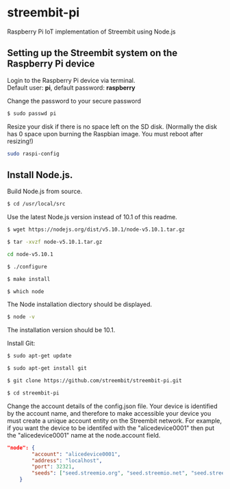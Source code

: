 # streembit-pi
Raspberry Pi IoT implementation of Streembit using Node.js 

Setting up the Streembit system on the Raspberry Pi device
----------------------------------------------------------

Login to the Raspberry Pi device via terminal.   
Default user: **pi**, default password: **raspberry**

Change the password to your secure password

```bash
$ sudo passwd pi
```

Resize your disk if there is no space left on the SD disk. (Normally the disk has 0 space upon burning the Raspbian image. You must reboot after resizing!)

```bash
sudo raspi-config
```


Install Node.js.
---------------

Build Node.js from source.

```bash
$ cd /usr/local/src   
```

Use the latest Node.js version instead of 10.1 of this readme.

```bash
$ wget https://nodejs.org/dist/v5.10.1/node-v5.10.1.tar.gz
```

```bash
$ tar -xvzf node-v5.10.1.tar.gz
```

```bash
cd node-v5.10.1
```

```bash
$ ./configure
```

```bash
$ make install
```

```bash
$ which node
```

The Node installation diectory should be displayed.

```bash
$ node -v
```

The installation version should be 10.1.

Install Git:

```bash
$ sudo apt-get update
```

```bash
$ sudo apt-get install git
```

```bash
$ git clone https://github.com/streembit/streembit-pi.git
```

```bash
$ cd streembit-pi
```

Change the account details of the config.json file. Your device is identified by the account name, and therefore to make accessible your device 
you must create a unique account entity on the Streembit network. For example, if you want the device to be identifed with the "alicedevice0001" then
put the "alicedevice0001" name at the node.account field.

```json
"node": {
        "account": "alicedevice0001",
        "address": "localhost",
        "port": 32321,
        "seeds": ["seed.streemio.org", "seed.streemio.net", "seed.streemio.biz", "seed.streemio.co"]
    }
```






